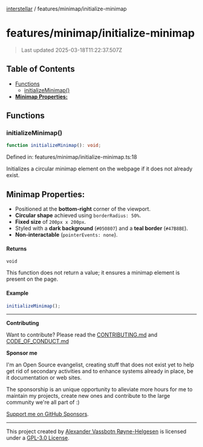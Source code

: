 [interstellar](../../README.md) / features/minimap/initialize-minimap

# features/minimap/initialize-minimap

> Last updated 2025-03-18T11:22:37.507Z

## Table of Contents

- [Functions](#functions)
  - [initializeMinimap()](#initializeminimap)
- [**Minimap Properties:**](#minimap-properties)

## Functions

### initializeMinimap()

```ts
function initializeMinimap(): void;
```

Defined in: features/minimap/initialize-minimap.ts:18

Initializes a circular minimap element on the webpage if it does not already
exist.

## **Minimap Properties:**

- Positioned at the **bottom-right** corner of the viewport.
- **Circular shape** achieved using `borderRadius: 50%`.
- **Fixed size** of `200px x 200px`.
- Styled with a **dark background** (`#050807`) and a **teal border**
  (`#47B8BE`).
- **Non-interactable** (`pointerEvents: none`).

#### Returns

`void`

This function does not return a value; it ensures a minimap element is present
on the page.

#### Example

```ts
initializeMinimap();
```

---

**Contributing**

Want to contribute? Please read the
[CONTRIBUTING.md](https://github.com/phun-ky/interstellar/blob/main/CONTRIBUTING.md)
and
[CODE_OF_CONDUCT.md](https://github.com/phun-ky/interstellar/blob/main/CODE_OF_CONDUCT.md)

**Sponsor me**

I'm an Open Source evangelist, creating stuff that does not exist yet to help
get rid of secondary activities and to enhance systems already in place, be it
documentation or web sites.

The sponsorship is an unique opportunity to alleviate more hours for me to
maintain my projects, create new ones and contribute to the large community
we're all part of :)

[Support me on GitHub Sponsors](https://github.com/sponsors/phun-ky).

---

This project created by [Alexander Vassbotn Røyne-Helgesen](http://phun-ky.net)
is licensed under a
[GPL-3.0 License](https://choosealicense.com/licenses/gpl-3.0/).
